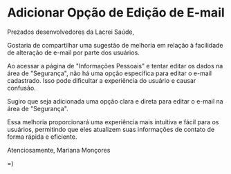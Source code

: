 # Adicionar Opção de Edição de E-mail

Prezados desenvolvedores da Lacrei Saúde,

Gostaria de compartilhar uma sugestão de melhoria em relação à facilidade de alteração de e-mail por parte dos usuários.

Ao acessar a página de "Informações Pessoais" e tentar editar os dados na área de "Segurança", não há uma opção específica para editar o e-mail cadastrado. Isso pode dificultar a experiência do usuário e causar confusão.

Sugiro que seja adicionada uma opção clara e direta para editar o e-mail na área de "Segurança".

Essa melhoria proporcionará uma experiência mais intuitiva e fácil para os usuários, permitindo que eles atualizem suas informações de contato de forma rápida e eficiente.

Atenciosamente,
Mariana Monçores

=)